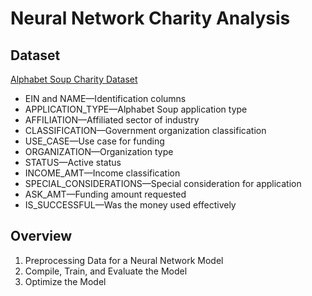 # Neural Network Charity Analysis

## Dataset

<ins>Alphabet Soup Charity Dataset</ins>
* EIN and NAME—Identification columns
* APPLICATION_TYPE—Alphabet Soup application type
* AFFILIATION—Affiliated sector of industry
* CLASSIFICATION—Government organization classification
* USE_CASE—Use case for funding
* ORGANIZATION—Organization type
* STATUS—Active status
* INCOME_AMT—Income classification
* SPECIAL_CONSIDERATIONS—Special consideration for application
* ASK_AMT—Funding amount requested
* IS_SUCCESSFUL—Was the money used effectively

## Overview
1. Preprocessing Data for a Neural Network Model
2. Compile, Train, and Evaluate the Model
3. Optimize the Model

